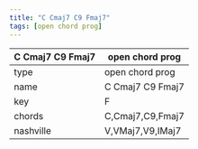 ```yaml
---
title: "C Cmaj7 C9 Fmaj7"
tags: [open chord prog]
---
```


|C Cmaj7 C9 Fmaj7|open chord prog|
|---|---|
|type|open chord prog|
|name|C Cmaj7 C9 Fmaj7|
|key|F|
|chords|C,Cmaj7,C9,Fmaj7|
|nashville|V,VMaj7,V9,IMaj7|
